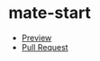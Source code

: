 # mate-start
 - [Preview](https://5lum6er.github.io/mate-start/)
 - [Pull Request](https://github.com/5lum6er/mate-start/pull/1/files)
